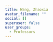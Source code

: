 ```yaml
---
title: Wang, Zhaoxia
avatar_filename: ""
social: []
superuser: false
user_groups:
  - Professors
---
```

